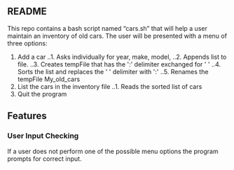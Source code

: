 ## README

This repo contains a bash script named “cars.sh” that will help a user maintain an inventory of old cars. The user will be presented with a menu of three options:
1. Add a car
..1. Asks individually for year, make, model,
..2. Appends list to file.
..3. Creates tempFile that has the ':' delimiter exchanged for ' '
..4. Sorts the list and replaces the ' ' delimiter with ':'
..5. Renames the tempFile My_old_cars
2. List the cars in the inventory file
..1. Reads the sorted list of cars
3. Quit the program

## Features
### User Input Checking
If a user does not perform one of the possible menu options the program prompts for correct input.
